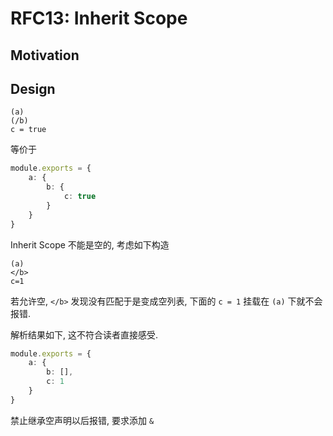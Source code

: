 RFC13: Inherit Scope
====================


## Motivation


## Design


```text
(a)
(/b)
c = true
```

等价于

```ts
module.exports = {
    a: {
        b: {
            c: true
        }
    }
}
```


Inherit Scope 不能是空的, 考虑如下构造

```text
(a)
</b>
c=1
```

若允许空, `</b>` 发现没有匹配于是变成空列表, 下面的 `c = 1` 挂载在 `(a)` 下就不会报错.

解析结果如下, 这不符合读者直接感受.

```ts
module.exports = {
    a: {
        b: [],
        c: 1
    }
}
```

禁止继承空声明以后报错, 要求添加 `&`

